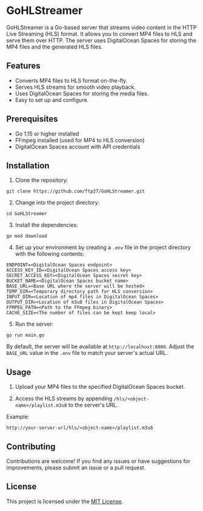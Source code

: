 # GoHLStreamer

GoHLStreamer is a Go-based server that streams video content in the HTTP Live Streaming (HLS) format. It allows you to convert MP4 files to HLS and serve them over HTTP. The server uses DigitalOcean Spaces for storing the MP4 files and the generated HLS files.

## Features

- Converts MP4 files to HLS format on-the-fly.
- Serves HLS streams for smooth video playback.
- Uses DigitalOcean Spaces for storing the media files.
- Easy to set up and configure.

## Prerequisites

- Go 1.15 or higher installed
- FFmpeg installed (used for MP4 to HLS conversion)
- DigitalOcean Spaces account with API credentials

## Installation

1. Clone the repository:

```shell
git clone https://github.com/ftp27/GoHLStreamer.git
```

2. Change into the project directory:

```shell
cd GoHLStreamer
```

3. Install the dependencies:

```shell
go mod download
```

4. Set up your environment by creating a `.env` file in the project directory with the following contents:

```shell
ENDPOINT=<DigitalOcean Spaces endpoint>
ACCESS_KEY_ID=<DigitalOcean Spaces access key>
SECRET_ACCESS_KEY=<DigitalOcean Spaces secret key>
BUCKET_NAME=<DigitalOcean Spaces bucket name>
BASE_URL=<Base URL where the server will be hosted>
TEMP_DIR=<Temporary directory path for HLS conversion>
INPUT_DIR=<Location of mp4 files in DigitalOcean Spaces>
OUTPUT_DIR=<Location of m3u8 files in DigitalOcean Spaces>
FFMPEG_PATH=<Path to the FFmpeg binary>
CACHE_SIZE=<The number of files can be kept keep local>
```

5. Run the server:

```shell
go run main.go
```

By default, the server will be available at `http://localhost:8080`. Adjust the `BASE_URL` value in the `.env` file to match your server's actual URL.

## Usage

1. Upload your MP4 files to the specified DigitalOcean Spaces bucket.

2. Access the HLS streams by appending `/hls/<object-name>/playlist.m3u8` to the server's URL.

Example:
```
http://your-server-url/hls/<object-name>/playlist.m3u8
```

## Contributing

Contributions are welcome! If you find any issues or have suggestions for improvements, please submit an issue or a pull request.

## License

This project is licensed under the [MIT License](LICENSE).